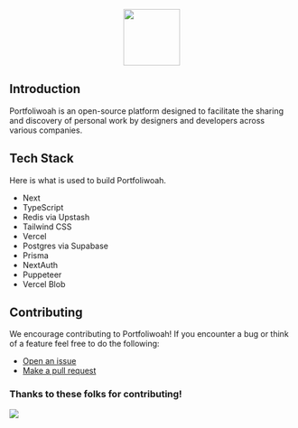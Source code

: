 <p align="center">
  <a href="https://oustro.xyz">
    <img src="https://www.jacobt.io/_next/image?url=%2Fportfoliwoah-logo.png&w=96&q=75" height="100">
  </a>
</p>

## Introduction
Portfoliwoah is an open-source platform designed to facilitate the sharing and discovery of personal work by designers and developers across various companies. 

## Tech Stack
Here is what is used to build Portfoliwoah.

- Next
- TypeScript
- Redis via Upstash
- Tailwind CSS
- Vercel
- Postgres via Supabase
- Prisma
- NextAuth
- Puppeteer
- Vercel Blob

## Contributing
We encourage contributing to Portfoliwoah! If you encounter a bug or think of a feature feel free to do the following:

- [Open an issue](https://github.com/oustro/portfoliwoah/issues)
- [Make a pull request](https://github.com/oustro/portfoliwoah/pull)

### Thanks to these folks for contributing!
<img src="https://contrib.rocks/image?repo=oustro/portfoliwoah" />